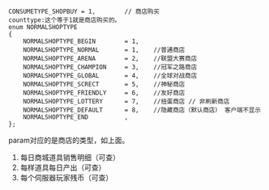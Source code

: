 	CONSUMETYPE_SHOPBUY = 1,		// 商店购买
	counttype:这个等于1就是商店购买的。
	enum NORMALSHOPTYPE
	{
		NORMALSHOPTYPE_BEGIN		= 1,
		NORMALSHOPTYPE_NORMAL		= 1,	//普通商店
		NORMALSHOPTYPE_ARENA		= 2,	//联盟大赛商店
		NORMALSHOPTYPE_CHAMPION		= 3,	//冠军之路商店
		NORMALSHOPTYPE_GLOBAL		= 4,	//全球对战商店
		NORMALSHOPTYPE_SCRECT		= 5,	//神秘商店
		NORMALSHOPTYPE_FRIENDLY		= 6,	//友好商店
		NORMALSHOPTYPE_LOTTERY		= 7,    //扭蛋商店 // 非刷新商店
		NORMALSHOPTYPE_DEFAULT		= 8,	//隐藏商店（默认商店） 客户端不显示
		NORMALSHOPTYPE_END			,
	};
param对应的是商店的类型，如上面。



1. 每日商城道具销售明细（可查）
2. 每样道具每日产出（可查）
3. 每个伺服器玩家残币（可查）



